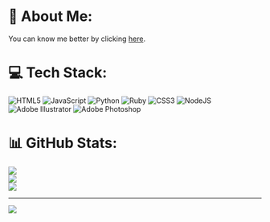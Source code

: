 # 💫 About Me:
You can know me better by clicking [here](https://eyepatchy.github.io/).


# 💻 Tech Stack:
![HTML5](https://img.shields.io/badge/html5-%23E34F26.svg?style=flat&logo=html5&logoColor=white) ![JavaScript](https://img.shields.io/badge/javascript-%23323330.svg?style=flat&logo=javascript&logoColor=%23F7DF1E) ![Python](https://img.shields.io/badge/python-3670A0?style=flat&logo=python&logoColor=ffdd54) ![Ruby](https://img.shields.io/badge/ruby-%23CC342D.svg?style=flat&logo=ruby&logoColor=white) ![CSS3](https://img.shields.io/badge/css3-%231572B6.svg?style=flat&logo=css3&logoColor=white) ![NodeJS](https://img.shields.io/badge/node.js-6DA55F?style=flat&logo=node.js&logoColor=white) ![Adobe Illustrator](https://img.shields.io/badge/adobe%20illustrator-%23FF9A00.svg?style=flat&logo=adobe%20illustrator&logoColor=white) ![Adobe Photoshop](https://img.shields.io/badge/adobe%20photoshop-%2331A8FF.svg?style=flat&logo=adobe%20photoshop&logoColor=white)
# 📊 GitHub Stats:
![](https://github-readme-stats.vercel.app/api?username=eyepatchy&theme=nord&hide_border=true&include_all_commits=false&count_private=false)<br/>
![](https://github-readme-streak-stats.herokuapp.com/?user=eyepatchy&theme=nord&hide_border=true)<br/>
![](https://github-readme-stats.vercel.app/api/top-langs/?username=eyepatchy&theme=nord&hide_border=true&include_all_commits=false&count_private=false&layout=compact)


---
[![](https://visitcount.itsvg.in/api?id=eyepatchy&icon=2&color=6)](https://visitcount.itsvg.in)
